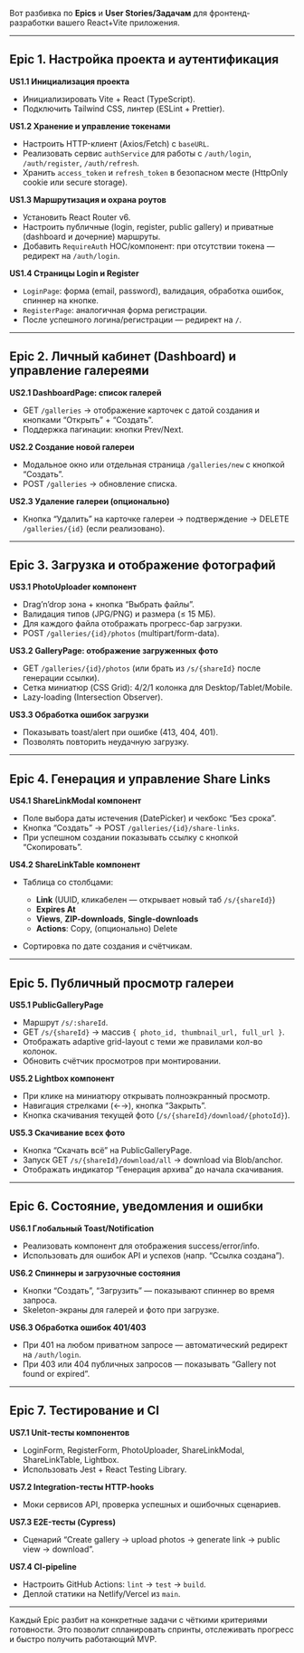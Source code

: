 Вот разбивка по **Epics** и **User Stories/Задачам** для фронтенд-разработки вашего React+Vite приложения.

---

## Epic 1. Настройка проекта и аутентификация

**US1.1 Инициализация проекта**

* Инициализировать Vite + React (TypeScript).
* Подключить Tailwind CSS, линтер (ESLint + Prettier).

**US1.2 Хранение и управление токенами**

* Настроить HTTP-клиент (Axios/Fetch) с `baseURL`.
* Реализовать сервис `authService` для работы с `/auth/login`, `/auth/register`, `/auth/refresh`.
* Хранить `access_token` и `refresh_token` в безопасном месте (HttpOnly cookie или secure storage).

**US1.3 Маршрутизация и охрана роутов**

* Установить React Router v6.
* Настроить публичные (login, register, public gallery) и приватные (dashboard и дочерние) маршруты.
* Добавить `RequireAuth` HOC/компонент: при отсутствии токена — редирект на `/auth/login`.

**US1.4 Страницы Login и Register**

* `LoginPage`: форма (email, password), валидация, обработка ошибок, спиннер на кнопке.
* `RegisterPage`: аналогичная форма регистрации.
* После успешного логина/регистрации — редирект на `/`.

---

## Epic 2. Личный кабинет (Dashboard) и управление галереями

**US2.1 DashboardPage: список галерей**

* GET `/galleries` → отображение карточек с датой создания и кнопками “Открыть” + “Создать”.
* Поддержка пагинации: кнопки Prev/Next.

**US2.2 Создание новой галереи**

* Модальное окно или отдельная страница `/galleries/new` с кнопкой “Создать”.
* POST `/galleries` → обновление списка.

**US2.3 Удаление галереи (опционально)**

* Кнопка “Удалить” на карточке галереи → подтверждение → DELETE `/galleries/{id}` (если реализовано).

---

## Epic 3. Загрузка и отображение фотографий

**US3.1 PhotoUploader компонент**

* Drag’n’drop зона + кнопка “Выбрать файлы”.
* Валидация типов (JPG/PNG) и размера (≤ 15 МБ).
* Для каждого файла отображать прогресс-бар загрузки.
* POST `/galleries/{id}/photos` (multipart/form-data).

**US3.2 GalleryPage: отображение загруженных фото**

* GET `/galleries/{id}/photos` (или брать из `/s/{shareId}` после генерации ссылки).
* Сетка миниатюр (CSS Grid): 4/2/1 колонка для Desktop/Tablet/Mobile.
* Lazy-loading (Intersection Observer).

**US3.3 Обработка ошибок загрузки**

* Показывать toast/alert при ошибке (413, 404, 401).
* Позволять повторить неудачную загрузку.

---

## Epic 4. Генерация и управление Share Links

**US4.1 ShareLinkModal компонент**

* Поле выбора даты истечения (DatePicker) и чекбокс “Без срока”.
* Кнопка “Создать” → POST `/galleries/{id}/share-links`.
* При успешном создании показывать ссылку с кнопкой “Скопировать”.

**US4.2 ShareLinkTable компонент**

* Таблица со столбцами:

  * **Link** (UUID, кликабелен — открывает новый таб `/s/{shareId}`)
  * **Expires At**
  * **Views**, **ZIP-downloads**, **Single-downloads**
  * **Actions**: Copy, (опционально) Delete
* Сортировка по дате создания и счётчикам.

---

## Epic 5. Публичный просмотр галереи

**US5.1 PublicGalleryPage**

* Маршрут `/s/:shareId`.
* GET `/s/{shareId}` → массив `{ photo_id, thumbnail_url, full_url }`.
* Отображать adaptive grid-layout с теми же правилами кол-во колонок.
* Обновить счётчик просмотров при монтировании.

**US5.2 Lightbox компонент**

* При клике на миниатюру открывать полноэкранный просмотр.
* Навигация стрелками (←→), кнопка “Закрыть”.
* Кнопка скачивания текущей фото (`/s/{shareId}/download/{photoId}`).

**US5.3 Скачивание всех фото**

* Кнопка “Скачать всё” на PublicGalleryPage.
* Запуск GET `/s/{shareId}/download/all` → download via Blob/anchor.
* Отображать индикатор “Генерация архива” до начала скачивания.

---

## Epic 6. Состояние, уведомления и ошибки

**US6.1 Глобальный Toast/Notification**

* Реализовать компонент для отображения success/error/info.
* Использовать для ошибок API и успехов (напр. “Ссылка создана”).

**US6.2 Спиннеры и загрузочные состояния**

* Кнопки “Создать”, “Загрузить” — показывают спиннер во время запроса.
* Skeleton-экраны для галерей и фото при загрузке.

**US6.3 Обработка ошибок 401/403**

* При 401 на любом приватном запросе — автоматический редирект на `/auth/login`.
* При 403 или 404 публичных запросов — показывать “Gallery not found or expired”.

---

## Epic 7. Тестирование и CI

**US7.1 Unit-тесты компонентов**

* LoginForm, RegisterForm, PhotoUploader, ShareLinkModal, ShareLinkTable, Lightbox.
* Использовать Jest + React Testing Library.

**US7.2 Integration-тесты HTTP-hooks**

* Моки сервисов API, проверка успешных и ошибочных сценариев.

**US7.3 E2E-тесты (Cypress)**

* Сценарий “Create gallery → upload photos → generate link → public view → download”.

**US7.4 CI-pipeline**

* Настроить GitHub Actions: `lint` → `test` → `build`.
* Деплой статики на Netlify/Vercel из `main`.

---

Каждый Epic разбит на конкретные задачи с чёткими критериями готовности. Это позволит спланировать спринты, отслеживать прогресс и быстро получить работающий MVP.
